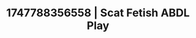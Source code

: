 ---
categories:
- Satin sheets
- Gagging sounds
- NSFW role reversal
- Modest MILF
- Public flashing
image: /assets/images/1747788356558.jpg
layout: post
seo:
  description: Featured content with premium Scat Fetish, ABDL Play. HD images available.
  keywords: Scat Fetish, ABDL Play
  og_image: /assets/images/1747788356558.jpg
  schema_type: VisualArtwork
tags:
- ABDL Play
- '#1747788356558'
- Scat Fetish
title: 1747788356558 | Scat Fetish ABDL Play
---